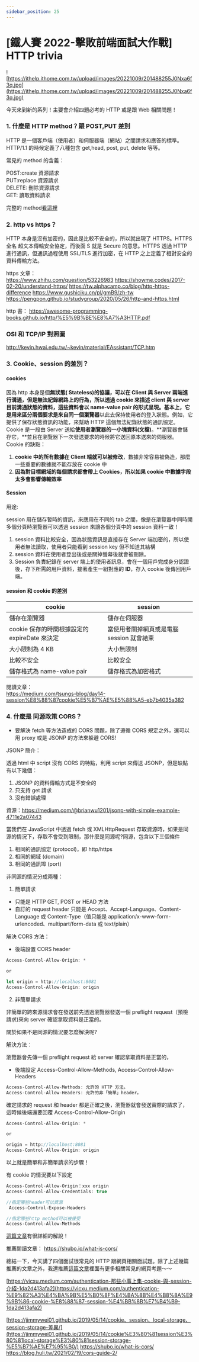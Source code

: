 ```yaml
---
sidebar_position: 25
---
```


# [鐵人賽 2022-擊敗前端面試大作戰] HTTP trivia

![https://ithelp.ithome.com.tw/upload/images/20221009/201488255J0Nxa6f3q.jpg](https://ithelp.ithome.com.tw/upload/images/20221009/201488255J0Nxa6f3q.jpg)

今天來到新的系列！主要會介紹四題必考的 HTTP 或是跟 Web 相關問題！

### 1. 什麼是 HTTP method？跟 POST,PUT 差別

HTTP 是一個客戶端（使用者）和伺服器端（網站）之間請求和應答的標準。
HTTP/1.1 的時候定義了八種包含 get,head, post, put, delete 等等。

常見的 method 的含義：

POST:create 資源請求  
PUT:replace 資源請求  
DELETE: 刪除資源請求  
GET: 讀取資料請求

完整的 method[看這裡](https://developer.mozilla.org/zh-TW/docs/Web/HTTP/Methods)

### 2. http vs https？

HTTP 本身是沒有加密的，因此是比較不安全的，所以就出現了 HTTPS。HTTPS 全名 超文本傳輸安全協定，而後面 S 就是 Secure 的意思。HTTPS 透過 HTTP 進行通訊，但通訊過程使用 SSL/TLS 進行加密，在 HTTP 之上定義了相對安全的資料傳輸方法。

https 文章：  
https://www.zhihu.com/question/53226983
https://showme.codes/2017-02-20/understand-https/
https://tw.alphacamp.co/blog/http-https-difference
https://www.gushiciku.cn/pl/gmB9/zh-tw
https://pengpon.github.io/studygroup/2020/05/26/http-and-https.html

http 書：
https://awesome-programming-books.github.io/http/%E5%9B%BE%E8%A7%A3HTTP.pdf

### OSI 和 TCP/IP 對照圖

http://kevin.hwai.edu.tw/~kevin/material/EAssistant/TCP.htm

### 3. Cookie、session 的差別？

#### cookies

因為 http 本身是個**無狀態( Stateless)**的協議，可以在 Client 與 Server 兩端進行溝通，但是無法紀錄網路上的行為，所以透過 cookie 來描述 client 與 server 目前溝通狀態的資料，這些資料會以 name-value pair 的形式呈現。基本上，它是用來**區分兩個要求是來自同一個瀏覽器**以此去保持使用者的登入狀態。例如，它提供了保存狀態資訊的功能，來幫助 HTTP 這個無法紀錄狀態的通訊協定。Cookie 是一段由 Server 送給**使用者瀏覽器的一小塊資料(文檔)**。**瀏覽器會儲存它，**並且在瀏覽器下一次發送要求的時候將它送回原本送來的伺服器。
Cookie 的缺點：

1. **cookie 中的所有數據在 Client 端就可以被修改**，數據非常容易被偽造，那麼一些重要的數據就不能存放在 cookie 中
2. **因為對目標網域的每個請求都會帶上 Cookies，所以如果 cookie 中數據字段太多會影響傳輸效率**

#### Session

用途:

session 用在儲存暫時的資訊，來應用在不同的 tab 之間，像是在瀏覽器中同時開多個分頁時瀏覽器可以透過 session 來讓各個分頁中的 session 資料一致！

1. session 資料比較安全，因為狀態資訊是直接存在 Server 端加密的，所以使用者無法讀取，使用者只能看到 session key 但不知道其結構
2. session 資料在使用者登出後或是關掉螢幕後就會被刪除。
3. Session 負責紀錄在 server 端上的使用者訊息，會在一個用戶完成身分認證後，存下所需的用戶資料，接著產生一組對應的 **ID**，存入 cookie 後傳回用戶端。

#### **session 和 cookie 的差別**

| cookie                                        | session                                   |
| --------------------------------------------- | ----------------------------------------- |
| 儲存在瀏覽器                                  | 儲存在伺服器                              |
| cookie 保存的時間根據設定的 expireDate 來決定 | 當使用者關掉網頁或是電腦 session 就會結束 |
| 大小限制為 4 KB                               | 大小無限制                                |
| 比較不安全                                    | 比較安全                                  |
| 儲存格式為 name-value pair                    | 儲存格式為加密格式                        |

閱讀文章：  
https://medium.com/tsungs-blog/day14-session%E8%88%87cookie%E5%B7%AE%E5%88%A5-eb7b4035a382

### 4. 什麼是 同源政策 CORS？

- 要解決 fetch 等方法造成的 CORS 問題，除了遵循 CORS 規定之外，還可以用 proxy 或是 JSONP 的方法來躲避 CORS!

JSONP 簡介：

透過 html 中 script 沒有 CORS 的特點，利用 script 來傳送 JSONP，但是缺點有以下幾個：

1.  JSONP 的資料傳輸方式是不安全的
2.  只支持 get 請求
3.  沒有錯誤處理

資源：https://medium.com/@brianwu1201/jsonp-with-simple-example-4711e2a07443

當我們在 JavaScript 中透過 fetch 或 XMLHttpRequest 存取資源時，如果是同源的情況下，存取不會受到限制，那什麼是同源呢?同源，包含以下三個條件

1. 相同的通訊協定 (protocol)，即 http/https
2. 相同的網域 (domain)
3. 相同的通訊埠 (port)

非同源的情況分成兩種：

1. 簡單請求

- 只能是 HTTP GET, POST or HEAD 方法
- 自訂的 request header 只能是 Accept、Accept-Language、Content-Language 或 Content-Type（值只能是 application/x-www-form-urlencoded、multipart/form-data 或 text/plain）

解決 CORS 方法：

- 後端設置 CORS header

```js
Access-Control-Allow-Origin: *

or

let origin = http://localhost:8081
Access-Control-Allow-Origin: origin

```

2. 非簡單請求

非簡單的跨來源請求會在發送前先透過瀏覽器發送一個 preflight request（預檢請求)來向 server 確認拿取資料是正當的。

關於如果不是同源的情況要怎麼解決呢?

解決方法：

瀏覽器會先傳一個 preflight request 給 server 確認拿取資料是正當的，

- 後端設定 Access-Control-Allow-Methods, Access-Control-Allow-Headers

```js
Access-Control-Allow-Methods: 允許的 HTTP 方法。
Access-Control-Allow-Headers: 允許的非「簡單」header。
```

確定請求的 request 和 header 都是正確之後，瀏覽器就會發送實際的請求了，這時候後端還要回覆 Access-Control-Allow-Origin

```js
Access-Control-Allow-Origin: *

or

origin = http://localhost:8081
Access-Control-Allow-Origin: origin

```

以上就是簡單和非簡單請求的步驟！

有 cookie 的情況要以下設定

```js
Access-Control-Allow-Origin：xxx origin
Access-Control-Allow-Credentials: true

//指定哪些header可以資源
 Access-Control-Expose-Headers

//指定哪些http method可以被接受
Access-Control-Allow-Methods

```

[這篇文章](https://blog.huli.tw/2021/02/19/cors-guide-2/)有很詳細的解說！

推薦閱讀文章：
https://shubo.io/what-is-cors/

總結一下，今天講了四個面試很常見的 HTTP 跟網頁相關面試題。除了上述幾篇推薦的文章之外，我還推薦[這篇文章](https://juejin.cn/post/6994012635909849124)裡面有更多相關常見的網頁考題～～

[https://vicxu.medium.com/authentication-那些小事上集-cookie-與-session-介紹-1da2d413afa2](https://vicxu.medium.com/authentication-%E9%82%A3%E4%BA%9B%E5%B0%8F%E4%BA%8B%E4%B8%8A%E9%9B%86-cookie-%E8%88%87-session-%E4%BB%8B%E7%B4%B9-1da2d413afa2)

[https://jimmywei01.github.io/2019/05/14/cookie、session、local-storage、session-storage-差異/](https://jimmywei01.github.io/2019/05/14/cookie%E3%80%81session%E3%80%81local-storage%E3%80%81session-storage-%E5%B7%AE%E7%95%B0/)
https://shubo.io/what-is-cors/
https://blog.huli.tw/2021/02/19/cors-guide-2/
